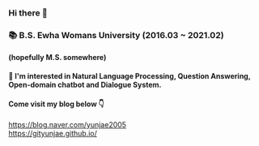 ### Hi there 👋
### 📚 B.S. Ewha Womans University (2016.03 ~ 2021.02)
#### (hopefully M.S. somewhere)
#### 🥕 I'm interested in Natural Language Processing, Question Answering, Open-domain chatbot and Dialogue System.

#### Come visit my blog below 👇
<a href="https://blog.naver.com/yunjae2005">https://blog.naver.com/yunjae2005</a><br>
<a href="https://gityunjae.github.io/">https://gityunjae.github.io/</a>

<!--
**gityunjae/gityunjae** is a ✨ _special_ ✨ repository because its `README.md` (this file) appears on your GitHub profile.

Here are some ideas to get you started:

- 🔭 I’m currently working on ...
- 🌱 I’m currently learning ...
- 👯 I’m looking to collaborate on ...
- 🤔 I’m looking for help with ...
- 💬 Ask me about ...
- 📫 How to reach me: ...
- 😄 Pronouns: ...
- ⚡ Fun fact: ...
-->

